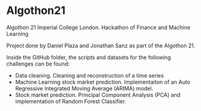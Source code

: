 # Algothon21
Algothon 21 Imperial College London. Hackathon of Finance and Machine Learning

Project done by Daniel Plaza and Jonathan Sanz as part of the Algothon 21.

Inside the GitHub folder, the scripts and datasets for the following challenges can be found:
- Data cleaning. Cleaning and reconstruction of a time series
- Machine Learning stock market prediction. Implementaiton of an Auto Regressive Integrated Moving Average (ARIMA) model.
- Stock market prediction. Principal Component Analysis (PCA) and implementation of Random Forest Classifier. 
